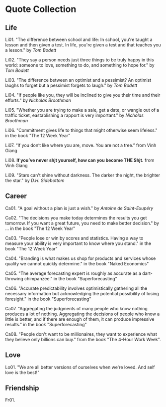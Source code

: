 # Quote Collection

## Life
Li01. "The difference between school and life: In school, you're taught a lesson and then given a test. In life, you're given a test and that teaches you a lesson." by _Tom Bodett_

Li02. "They say a person needs just three things to be truly happy in this world: someone to love, something to do, and something to hope for." by _Tom Bodett_

Li03. "The difference between an optimist and a pessimist? An optimist laughs to forget but a pessimist forgets to laugh." by _Tom Bodett_

Li04. "If people like you, they will be inclined to give you their time and their efforts." by _Nicholas Broothman_

Li05. "Whether you are trying to make a sale, get a date, or wangle out of a traffic ticket, eastablishing a rapport is very important." by _Nicholas Broothman_

Li06. "Commitment gives life to things that might otherwise seem lifeless." in the book "The 12 Week Year"

Li07. “If you don’t like where you are, move. You are not a tree.” from Vinh Giang

Li08. **If you’ve never shjt yourself, how can you become THE Shjt.** from Vinh Giang

Li09. "Stars can't shine without darkness. The darker the night, the brighter the star." by _D.H. Sidebottom_


## Career
Ca01. "A goal without a plan is just a wish." by _Antoine de Saint-Exupéry_

Ca02. "The decisions you make today determines the results you get tomorrow. If you want a great future, you need to make better decision." by ... in the book "The 12 Week Year"

Ca03. "People lose or win by scores and statistics. Having a way to measure your ability is very important to know where you stand." in the book "The 12 Week Year"

Ca04. "Branding is what makes us shop for products and services whose quality we cannot quickly determine." in the book "Naked Economics"

Ca05. "The average forecasting expert is roughly as accurate as a dart-throwing chimpanzee." in the book "Superforecasting"

Ca06. "Accurate predictability involves optimistically gathering all the necessary information but acknowledging the potential possibility of losing foresight." in the book "Superforecasting"

Ca07. "Aggregating the judgments of many people who know nothing produces a lot of nothing. Aggregating the decisions of people who know a little is better, and if there are enough of them, it can produce impressive results." in the book "Superforecasting"

Ca08. "People don't want to be millionaires, they want to experience what they believe only billions can buy." from the book "The 4-Hour Work Week".

## Love
Lo01. "We are all better versions of ourselves when we're loved. And self love is the best!"

## Friendship 
Fr01.

